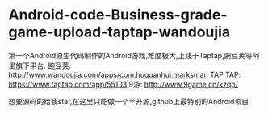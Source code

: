 # Android-code-Business-grade-game-upload-taptap-wandoujia
第一个Android原生代码制作的Android游戏,难度极大,上线于Taptap,豌豆荚等阿里旗下平台.
豌豆荚: http://www.wandoujia.com/apps/com.huquanhui.marksman
TAP TAP: https://www.taptap.com/app/55103
9游: http://www.9game.cn/kzqb/

想要源码的给我star,在这里只能做一个半开源,github上最特别的Android项目
